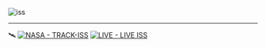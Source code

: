 ![iss](https://user-images.githubusercontent.com/99076537/224689143-7a500d62-e530-43bb-881e-11af2356282d.png)

---
🛰
[![NASA - TRACK-ISS](https://img.shields.io/static/v1?label=NASA&message=TRACK-ISS&color=1d3557&logo=%23E03C31&logoColor=48cae4)](https://www.nasa.gov/mission_pages/station/main/index.html)  [![LIVE - LIVE ISS](https://img.shields.io/static/v1?label=Live&message=LIVE+ISS&color=00b4d8)](https://eol.jsc.nasa.gov/ESRS/HDEV/)

